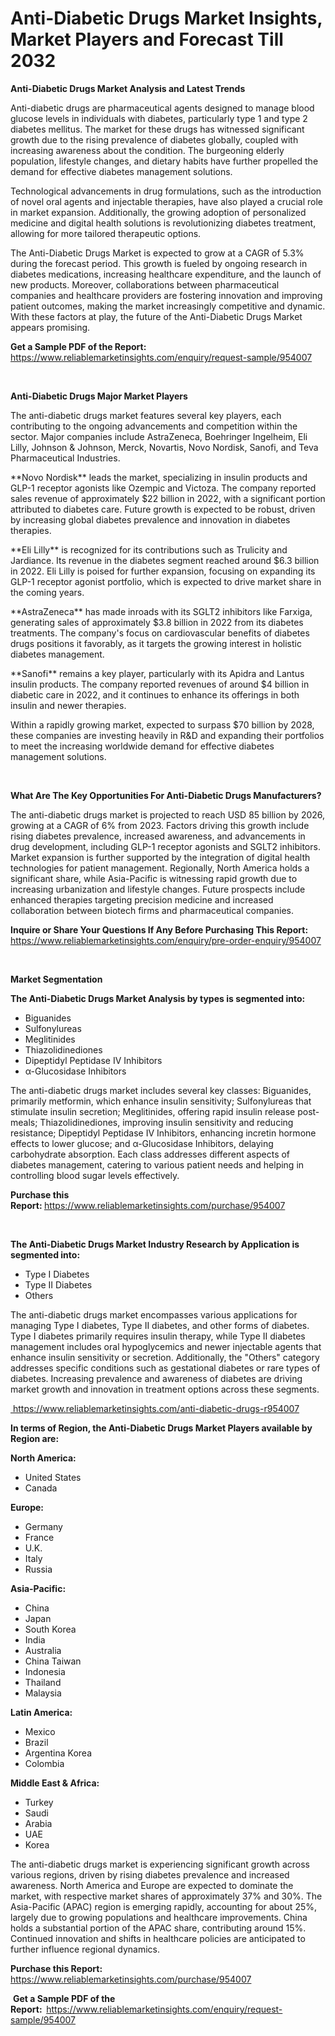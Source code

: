 <p><h1>Anti-Diabetic Drugs Market Insights, Market Players and Forecast Till 2032</h1></p><p><strong>Anti-Diabetic Drugs Market Analysis and Latest Trends</strong></p>
<p><p>Anti-diabetic drugs are pharmaceutical agents designed to manage blood glucose levels in individuals with diabetes, particularly type 1 and type 2 diabetes mellitus. The market for these drugs has witnessed significant growth due to the rising prevalence of diabetes globally, coupled with increasing awareness about the condition. The burgeoning elderly population, lifestyle changes, and dietary habits have further propelled the demand for effective diabetes management solutions.</p><p>Technological advancements in drug formulations, such as the introduction of novel oral agents and injectable therapies, have also played a crucial role in market expansion. Additionally, the growing adoption of personalized medicine and digital health solutions is revolutionizing diabetes treatment, allowing for more tailored therapeutic options.</p><p>The Anti-Diabetic Drugs Market is expected to grow at a CAGR of 5.3% during the forecast period. This growth is fueled by ongoing research in diabetes medications, increasing healthcare expenditure, and the launch of new products. Moreover, collaborations between pharmaceutical companies and healthcare providers are fostering innovation and improving patient outcomes, making the market increasingly competitive and dynamic. With these factors at play, the future of the Anti-Diabetic Drugs Market appears promising.</p></p>
<p><strong>Get a Sample PDF of the Report:&nbsp;</strong> <a href="https://www.reliablemarketinsights.com/enquiry/request-sample/954007?utm_campaign=3259&utm_medium=2&utm_source=Github&utm_content=ia&utm_term=19042025&utm_id=anti-diabetic-drugs">https://www.reliablemarketinsights.com/enquiry/request-sample/954007</a></p>
<p>&nbsp;</p>
<p><strong>Anti-Diabetic Drugs Major Market Players</strong></p>
<p><p>The anti-diabetic drugs market features several key players, each contributing to the ongoing advancements and competition within the sector. Major companies include AstraZeneca, Boehringer Ingelheim, Eli Lilly, Johnson & Johnson, Merck, Novartis, Novo Nordisk, Sanofi, and Teva Pharmaceutical Industries.</p><p>**Novo Nordisk** leads the market, specializing in insulin products and GLP-1 receptor agonists like Ozempic and Victoza. The company reported sales revenue of approximately $22 billion in 2022, with a significant portion attributed to diabetes care. Future growth is expected to be robust, driven by increasing global diabetes prevalence and innovation in diabetes therapies.</p><p>**Eli Lilly** is recognized for its contributions such as Trulicity and Jardiance. Its revenue in the diabetes segment reached around $6.3 billion in 2022. Eli Lilly is poised for further expansion, focusing on expanding its GLP-1 receptor agonist portfolio, which is expected to drive market share in the coming years.</p><p>**AstraZeneca** has made inroads with its SGLT2 inhibitors like Farxiga, generating sales of approximately $3.8 billion in 2022 from its diabetes treatments. The company's focus on cardiovascular benefits of diabetes drugs positions it favorably, as it targets the growing interest in holistic diabetes management.</p><p>**Sanofi** remains a key player, particularly with its Apidra and Lantus insulin products. The company reported revenues of around $4 billion in diabetic care in 2022, and it continues to enhance its offerings in both insulin and newer therapies.</p><p>Within a rapidly growing market, expected to surpass $70 billion by 2028, these companies are investing heavily in R&D and expanding their portfolios to meet the increasing worldwide demand for effective diabetes management solutions.</p></p>
<p>&nbsp;</p>
<p><strong>What Are The Key Opportunities For Anti-Diabetic Drugs Manufacturers?</strong></p>
<p><p>The anti-diabetic drugs market is projected to reach USD 85 billion by 2026, growing at a CAGR of 6% from 2023. Factors driving this growth include rising diabetes prevalence, increased awareness, and advancements in drug development, including GLP-1 receptor agonists and SGLT2 inhibitors. Market expansion is further supported by the integration of digital health technologies for patient management. Regionally, North America holds a significant share, while Asia-Pacific is witnessing rapid growth due to increasing urbanization and lifestyle changes. Future prospects include enhanced therapies targeting precision medicine and increased collaboration between biotech firms and pharmaceutical companies.</p></p>
<p><strong>Inquire or Share Your Questions If Any Before Purchasing This Report:</strong> <a href="https://www.reliablemarketinsights.com/enquiry/pre-order-enquiry/954007?utm_campaign=3259&utm_medium=2&utm_source=Github&utm_content=ia&utm_term=19042025&utm_id=anti-diabetic-drugs">https://www.reliablemarketinsights.com/enquiry/pre-order-enquiry/954007</a></p>
<p>&nbsp;</p>
<p><strong>Market Segmentation</strong></p>
<p><strong>The Anti-Diabetic Drugs Market Analysis by types is segmented into:</strong></p>
<p><ul><li>Biguanides</li><li>Sulfonylureas</li><li>Meglitinides</li><li>Thiazolidinediones</li><li>Dipeptidyl Peptidase IV Inhibitors</li><li>α-Glucosidase Inhibitors</li></ul></p>
<p><p>The anti-diabetic drugs market includes several key classes: Biguanides, primarily metformin, which enhance insulin sensitivity; Sulfonylureas that stimulate insulin secretion; Meglitinides, offering rapid insulin release post-meals; Thiazolidinediones, improving insulin sensitivity and reducing resistance; Dipeptidyl Peptidase IV Inhibitors, enhancing incretin hormone effects to lower glucose; and α-Glucosidase Inhibitors, delaying carbohydrate absorption. Each class addresses different aspects of diabetes management, catering to various patient needs and helping in controlling blood sugar levels effectively.</p></p>
<p><strong>Purchase this Report:&nbsp;</strong><a href="https://www.reliablemarketinsights.com/purchase/954007?utm_campaign=3259&utm_medium=2&utm_source=Github&utm_content=ia&utm_term=19042025&utm_id=anti-diabetic-drugs">https://www.reliablemarketinsights.com/purchase/954007</a></p>
<p>&nbsp;</p>
<p><strong>The Anti-Diabetic Drugs Market Industry Research by Application is segmented into:</strong></p>
<p><ul><li>Type I Diabetes</li><li>Type II Diabetes</li><li>Others</li></ul></p>
<p><p>The anti-diabetic drugs market encompasses various applications for managing Type I diabetes, Type II diabetes, and other forms of diabetes. Type I diabetes primarily requires insulin therapy, while Type II diabetes management includes oral hypoglycemics and newer injectable agents that enhance insulin sensitivity or secretion. Additionally, the "Others" category addresses specific conditions such as gestational diabetes or rare types of diabetes. Increasing prevalence and awareness of diabetes are driving market growth and innovation in treatment options across these segments.</p></p>
<p><a href="https://www.reliablemarketinsights.com/anti-diabetic-drugs-r954007?utm_campaign=3259&utm_medium=2&utm_source=Github&utm_content=ia&utm_term=19042025&utm_id=anti-diabetic-drugs">&nbsp;https://www.reliablemarketinsights.com/anti-diabetic-drugs-r954007</a></p>
<p><strong>In terms of Region, the Anti-Diabetic Drugs Market Players available by Region are:</strong></p>
<p>
    <p> <strong> North America: </strong>
        <ul>
            <li>United States</li>
            <li>Canada</li>
        </ul>
        </p> 
    <p> <strong> Europe: </strong>
        <ul>
            <li>Germany</li>
            <li>France</li>
            <li>U.K.</li>
            <li>Italy</li>
            <li>Russia</li>
        </ul>
        </p> 
    <p> <strong> Asia-Pacific: </strong>
        <ul>
            <li>China</li>
            <li>Japan</li>
            <li>South Korea</li>
            <li>India</li>
            <li>Australia</li>
            <li>China Taiwan</li>
            <li>Indonesia</li>
            <li>Thailand</li>
            <li>Malaysia</li>
        </ul>
        </p> 
    <p> <strong> Latin America: </strong>
        <ul>
            <li>Mexico</li>
            <li>Brazil</li>
            <li>Argentina Korea</li>
            <li>Colombia</li>
        </ul>
        </p> 
    <p> <strong> Middle East & Africa: </strong>
        <ul>
            <li>Turkey</li>
            <li>Saudi</li>
            <li>Arabia</li>
            <li>UAE</li>
            <li>Korea</li>
        </ul>
    </p>
    </p>
<p><p>The anti-diabetic drugs market is experiencing significant growth across various regions, driven by rising diabetes prevalence and increased awareness. North America and Europe are expected to dominate the market, with respective market shares of approximately 37% and 30%. The Asia-Pacific (APAC) region is emerging rapidly, accounting for about 25%, largely due to growing populations and healthcare improvements. China holds a substantial portion of the APAC share, contributing around 15%. Continued innovation and shifts in healthcare policies are anticipated to further influence regional dynamics.</p></p>
<p><strong>Purchase this Report: </strong><a href="https://www.reliablemarketinsights.com/purchase/954007?utm_campaign=3259&utm_medium=2&utm_source=Github&utm_content=ia&utm_term=19042025&utm_id=anti-diabetic-drugs">https://www.reliablemarketinsights.com/purchase/954007</a></p>
<p>&nbsp;<strong>Get a Sample PDF of the Report:&nbsp;&nbsp;</strong><a href="https://www.reliablemarketinsights.com/enquiry/request-sample/954007?utm_campaign=3259&utm_medium=2&utm_source=Github&utm_content=ia&utm_term=19042025&utm_id=anti-diabetic-drugs">https://www.reliablemarketinsights.com/enquiry/request-sample/954007</a></p>
<p><strong></strong></p>
<p><p></p><p></p><p></p></p>